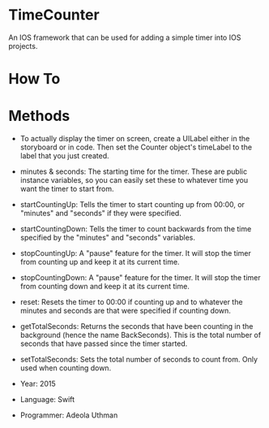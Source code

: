 # TimeCounter
An IOS framework that can be used for adding a simple timer into IOS projects.

# How To


# Methods
- To actually display the timer on screen, create a UILabel either in the storyboard or in code. Then set the Counter object's timeLabel to the label that you just created.
- minutes & seconds: The starting time for the timer. These are public instance variables, so you can easily set these to whatever time you want the timer to start from.
- startCountingUp: Tells the timer to start counting up from 00:00, or "minutes" and "seconds" if they were specified.
- startCountingDown: Tells the timer to count backwards from the time specified by the "minutes" and "seconds" variables.
- stopCountingUp: A "pause" feature for the timer. It will stop the timer from counting up and keep it at its current time.
- stopCountingDown:  A "pause" feature for the timer. It will stop the timer from counting down and keep it at its current time.
- reset: Resets the timer to 00:00 if counting up and to whatever the minutes and seconds are that were specified if counting down.
- getTotalSeconds: Returns the seconds that have been counting in the background (hence the name BackSeconds). This is the total number of seconds that have passed since the timer started.
- setTotalSeconds: Sets the total number of seconds to count from. Only used when counting down.

- Year: 2015
- Language: Swift
- Programmer: Adeola Uthman
